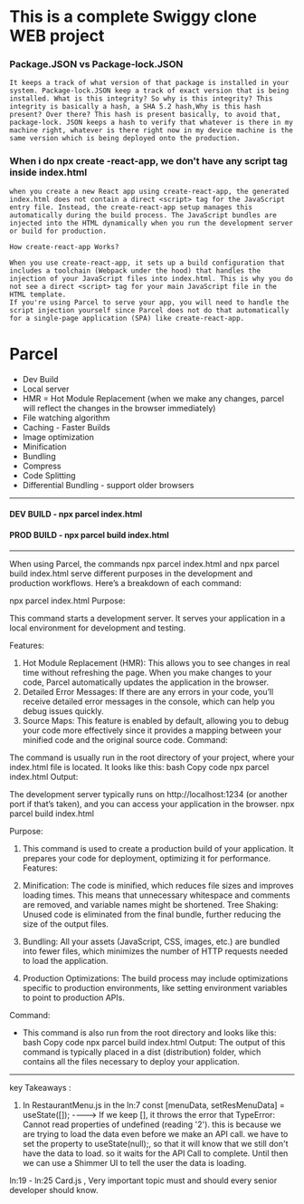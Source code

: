 # This is a complete Swiggy clone WEB project

### Package.JSON vs Package-lock.JSON

``` 
It keeps a track of what version of that package is installed in your system. Package-lock.JSON keep a track of exact version that is being installed. What is this integrity? So why is this integrity? This integrity is basically a hash, a SHA 5.2 hash,Why is this hash present? Over there? This hash is present basically, to avoid that, package-lock. JSON keeps a hash to verify that whatever is there in my machine right, whatever is there right now in my device machine is the same version which is being deployed onto the production.
```

###  When i do npx create -react-app,  we don't have any script tag inside index.html 
```
when you create a new React app using create-react-app, the generated index.html does not contain a direct <script> tag for the JavaScript entry file. Instead, the create-react-app setup manages this automatically during the build process. The JavaScript bundles are injected into the HTML dynamically when you run the development server or build for production.

How create-react-app Works? 

When you use create-react-app, it sets up a build configuration that includes a toolchain (Webpack under the hood) that handles the injection of your JavaScript files into index.html. This is why you do not see a direct <script> tag for your main JavaScript file in the HTML template.
If you're using Parcel to serve your app, you will need to handle the script injection yourself since Parcel does not do that automatically for a single-page application (SPA) like create-react-app.
```

# Parcel
- Dev Build
- Local server
- HMR = Hot Module Replacement (when we make any changes, parcel will  reflect the changes in the browser immediately)
- File watching algorithm
- Caching - Faster Builds
- Image optimization
- Minification
- Bundling
- Compress
- Code Splitting
- Differential Bundling - support older browsers

---
#### DEV BUILD  - npx parcel index.html
#### PROD BUILD - npx parcel build index.html
--- 
When using Parcel, the commands npx parcel index.html and npx parcel build index.html serve different purposes in the development and production workflows. Here’s a breakdown of each command:

npx parcel index.html
Purpose:

This command starts a development server.
It serves your application in a local environment for development and testing.

Features:

1. Hot Module Replacement (HMR): This allows you to see changes in real time without refreshing the page. When you make changes to your code, Parcel automatically updates the application in the browser.
2. Detailed Error Messages: If there are any errors in your code, you’ll receive detailed error messages in the console, which can help you debug issues quickly.
3. Source Maps: This feature is enabled by default, allowing you to debug your code more effectively since it provides a mapping between your minified code and the original source code.
Command:

The command is usually run in the root directory of your project, where your index.html file is located. It looks like this:
bash
Copy code
npx parcel index.html
Output:

The development server typically runs on http://localhost:1234 (or another port if that’s taken), and you can access your application in the browser.
npx parcel build index.html

Purpose:
1. This command is used to create a production build of your application.
It prepares your code for deployment, optimizing it for performance.
Features:

1. Minification: The code is minified, which reduces file sizes and improves loading times. This means that unnecessary whitespace and comments are removed, and variable names might be shortened.
Tree Shaking: Unused code is eliminated from the final bundle, further reducing the size of the output files.
2. Bundling: All your assets (JavaScript, CSS, images, etc.) are bundled into fewer files, which minimizes the number of HTTP requests needed to load the application.
3. Production Optimizations: The build process may include optimizations specific to production environments, like setting environment variables to point to production APIs.

Command:
* This command is also run from the root directory and looks like this:
bash
Copy code
npx parcel build index.html
Output:
The output of this command is typically placed in a dist (distribution) folder, which contains all the files necessary to deploy your application.
---


key Takeaways : 

1. In RestaurantMenu.js in the ln:7 const [menuData, setResMenuData] = useState([]);  ----> If we keep [], it throws the error that TypeError: Cannot read properties of undefined (reading '2'). this is because we are trying to load the data even before we make an API call. we have to set the property to useState(null);, so that it will know that we still don't have the data to load. so it waits for the API Call to complete. Until then we can use a Shimmer UI to tell the user the data is loading.

ln:19 - ln:25 Card.js , Very important topic must and should every senior developer should know.
